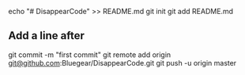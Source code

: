 echo "# DisappearCode" >> README.md
git init
git add README.md
## Add a line after
git commit -m "first commit"
git remote add origin git@github.com:Bluegear/DisappearCode.git
git push -u origin master

